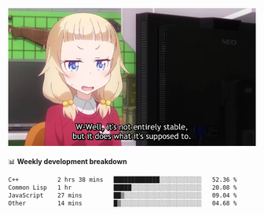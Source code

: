 
<img src="https://github.com/littletsu/littletsu/blob/master/1657399894054.jpg?raw=true"><br>
-------

📊 **Weekly development breakdown**
<!--START_SECTION:waka-->

```text
C++           2 hrs 38 mins   █████████████░░░░░░░░░░░░   52.36 %
Common Lisp   1 hr            █████░░░░░░░░░░░░░░░░░░░░   20.08 %
JavaScript    27 mins         ██▒░░░░░░░░░░░░░░░░░░░░░░   09.04 %
Other         14 mins         █▒░░░░░░░░░░░░░░░░░░░░░░░   04.68 %
```

<!--END_SECTION:waka-->
